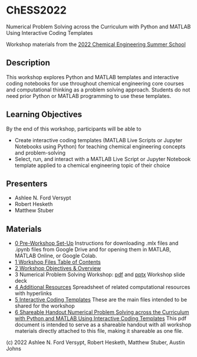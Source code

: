 # ChESS2022
Numerical Problem Solving across the Curriculum with Python and MATLAB Using Interactive Coding Templates

Workshop materials from the [2022 Chemical Engineering Summer School](https://www.aiche.org/conferences/faculty-chemical-engineering-summer-school/2022)

## Description

This workshop explores Python and MATLAB templates and interactive coding notebooks for use throughout chemical engineering core courses and computational thinking as a problem solving approach. Students do not need prior Python or MATLAB programming to use these templates. 

## Learning Objectives
By the end of this workshop, participants will be able to
-	Create interactive coding templates (MATLAB Live Scripts or Jupyter Notebooks using Python) for teaching chemical engineering concepts and problem-solving
-	Select, run, and interact with a MATLAB Live Script or Jupyter Notebook template applied to a chemical engineering topic of their choice

## Presenters
- Ashlee N. Ford Versypt
- Robert Hesketh
- Matthew Stuber

## Materials
- [0 Pre-Workshop Set-Up](https://github.com/ashleefv/ChESS2022/blob/master/0%20Pre-Workshop%20Set-Up.pdf)
Instructions for downloading .mlx files and .ipynb files from Google Drive and for opening them in MATLAB, MATLAB Online, or Google Colab.
- [1 Workshop Files Table of Contents](https://github.com/ashleefv/ChESS2022/blob/master/1%20Workshop%20Files%20Table%20of%20Contents.pdf)
- [2 Workshop Objectives & Overview](https://github.com/ashleefv/ChESS2022/blob/master/2%20Workshop%20Objectives%20%26%20Overview.pdf)
- 3 Numerical Problem Solving Workshop: [pdf](https://github.com/ashleefv/ChESS2022/blob/master/3%20Numerical%20Problem%20Solving%20Workshop.pdf) and [pptx](https://github.com/ashleefv/ChESS2022/blob/master/3%20Numerical%20Problem%20Solving%20Workshop.pptx)
Workshop slide deck
- [4 Additional Resources](https://github.com/ashleefv/ChESS2022/blob/master/4%20Additional%20Resources.xlsx)
Spreadsheet of related computational resources with hyperlinks
- [5 Interactive Coding Templates](https://github.com/ashleefv/ChESS2022/blob/master/5%20Interactive%20Coding%20Templates.md)
These are the main files intended to be shared for the workshop
- [6 Shareable Handout Numerical Problem Solving across the Curriculum with Python and MATLAB Using Interactive Coding Templates](https://github.com/ashleefv/ChESS2022/blob/master/6%20Shareable%20Handout%20Numerical%20Problem%20Solving%20across%20the%20Curriculum%20with%20Python%20and%20MATLAB%20Using%20Interactive%20Coding%20Templates.pdf)
This pdf document is intended to serve as a shareable handout with all workshop materials directly attached to this file, making it shareable as one file.

(c) 2022 Ashlee N. Ford Versypt, Robert Hesketh, Matthew Stuber, Austin Johns
